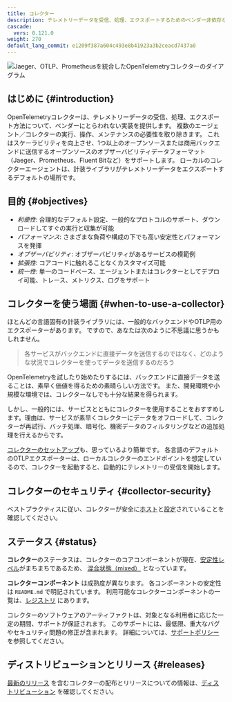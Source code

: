 ```yaml
---
title: コレクター
description: テレメトリーデータを受信、処理、エクスポートするためのベンダー非依存な方法
cascade:
  vers: 0.121.0
weight: 270
default_lang_commit: e1209f387a604c493e8b41923a3b2ceacd7437a0
---
```


![Jaeger、OTLP、Prometheusを統合したOpenTelemetryコレクターのダイアグラム](img/otel-collector.svg)

## はじめに {#introduction}

OpenTelemetryコレクターは、テレメトリーデータの受信、処理、エクスポート方法について、ベンダーにとらわれない実装を提供します。
複数のエージェント／コレクターの実行、操作、メンテナンスの必要性を取り除きます。
これはスケーラビリティを向上させ、1つ以上のオープンソースまたは商用バックエンドに送信するオープンソースのオブザーバビリティデータフォーマット（Jaeger、Prometheus、Fluent Bitなど）をサポートします。
ローカルのコレクターエージェントは、計装ライブラリがテレメトリーデータをエクスポートするデフォルトの場所です。

## 目的 {#objectives}

- _利便性_: 合理的なデフォルト設定、一般的なプロトコルのサポート、ダウンロードしてすぐの実行と収集が可能
- _パフォーマンス_: さまざまな負荷や構成の下でも高い安定性とパフォーマンスを発揮
- _オブザーバビリティ_: オブザーバビリティがあるサービスの模範例
- _拡張性_: コアコードに触れることなくカスタマイズ可能
- _統一性_: 単一のコードベース、エージェントまたはコレクターとしてデプロイ可能、トレース、メトリクス、ログをサポート

## コレクターを使う場面 {#when-to-use-a-collector}

ほとんどの言語固有の計装ライブラリには、一般的なバックエンドやOTLP用のエクスポーターがあります。
ですので、あなたは次のように不思議に思うかもしれません。

> 各サービスがバックエンドに直接データを送信するのではなく、どのような状況でコレクターを使ってデータを送信するのだろう

OpenTelemetryを試したり始めたりするには、バックエンドに直接データを送ることは、素早く価値を得るための素晴らしい方法です。
また、開発環境や小規模な環境では、コレクターなしでも十分な結果を得られます。

しかし、一般的には、サービスとともにコレクターを使用することをおすすめします。理由は、サービスが素早くコレクターにデータをオフロードして、コレクターが再試行、バッチ処理、暗号化、機密データのフィルタリングなどの追加処理を行えるからです。

[コレクターのセットアップ](quick-start)も、思っているより簡単です。
各言語のデフォルトのOTLPエクスポーターは、ローカルコレクターのエンドポイントを想定しているので、コレクターを起動すると、自動的にテレメトリーの受信を開始します。

## コレクターのセキュリティ {#collector-security}

ベストプラクティスに従い、コレクターが安全に[ホスト][hosted]と[設定][configured]されていることを確認してください。

## ステータス {#status}

**コレクター**のステータスは、コレクターのコアコンポーネントが現在、[安定性レベル][stability levels]がまちまちであるため、 [混合状態（mixed）][mixed] となっています。

**コレクターコンポーネント** は成熟度が異なります。
各コンポーネントの安定性は `README.md` で明記されています。
利用可能なコレクターコンポーネントの一覧は、[レジストリ][registry] にあります。

コレクターのソフトウェアのアーティファクトは、対象となる利用者に応じた一定の期間、サポートが保証されます。
このサポートには、最低限、重大なバグやセキュリティ問題の修正が含まれます。
詳細については、[サポートポリシー](https://github.com/open-telemetry/opentelemetry-collector/blob/main/VERSIONING.md) を参照してください。

## ディストリビューションとリリース {#releases}

[最新のリリース][latest release] を含むコレクターの配布とリリースについての情報は、[ディストリビューション](distributions/) を確認してください。

[configured]: /docs/security/config-best-practices/
[hosted]: /docs/security/hosting-best-practices/
[latest release]: https://github.com/open-telemetry/opentelemetry-collector-releases/releases/latest
[mixed]: /docs/specs/otel/document-status/#mixed
[registry]: /ecosystem/registry/?language=collector
[stability levels]: https://github.com/open-telemetry/opentelemetry-collector#stability-levels
